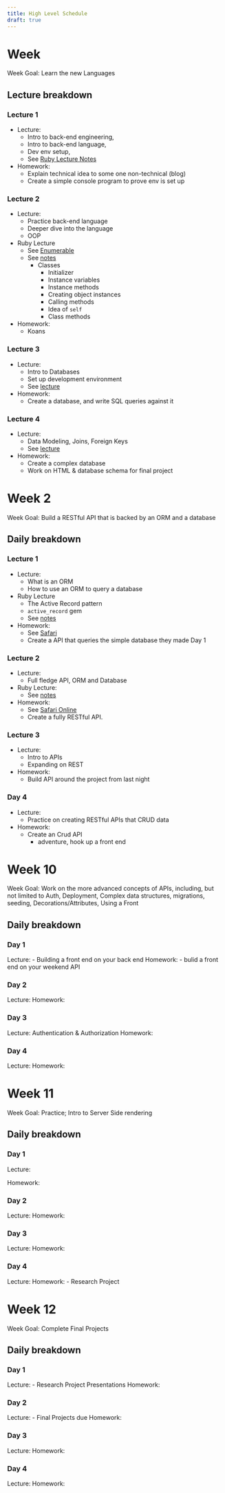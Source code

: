 ```yaml
---
title: High Level Schedule
draft: true
---
```


# Week

Week Goal: Learn the new Languages

## Lecture breakdown

### Lecture 1
- Lecture:
  - Intro to back-end engineering,
  - Intro to back-end language,
  - Dev env setup,
  - See [Ruby Lecture Notes](./full-stack-i/lecture/ruby/intro-to-ruby)
- Homework:
  - Explain technical idea to some one non-technical (blog)
  - Create a simple console program to prove env is set up

### Lecture 2
- Lecture:
  - Practice back-end language
  - Deeper dive into the language
  - OOP
- Ruby Lecture
  - See [Enumerable](./full-stack-i/lecture/ruby/enumerable)
  - See [notes](./full-stack-i/lecture/ruby/classes)
    - Classes
      - Initializer
      - Instance variables
      - Instance methods
      - Creating object instances
      - Calling methods
      - Idea of `self`
      - Class methods
- Homework:
  - Koans

### Lecture 3
- Lecture:
  - Intro to Databases
  - Set up development environment
  - See [lecture](./full-stack-i/lecture/sql/intro-to-sql)
- Homework:
  - Create a database, and write SQL queries against it

### Lecture 4
- Lecture:
  - Data Modeling, Joins, Foreign Keys
  - See [lecture](./full-stack-i/lecture/sql/intro-to-joins)
- Homework:
  - Create a complex database
  - Work on HTML & database schema for final project



# Week 2

Week Goal: Build a RESTful API that is backed by an ORM and a database

## Daily breakdown

### Lecture 1
- Lecture:
  - What is an ORM
  - How to use an ORM to query a database
- Ruby Lecture
  - The Active Record pattern
  - `active_record` gem
  - See [notes](./full-stack-i/lecture/ruby/active_record)
- Homework:
  - See [Safari](./full-stack-ii/assignments/safari)
  - Create a API that queries the simple database they made Day 1

### Lecture 2
- Lecture:
  - Full fledge API, ORM and Database
- Ruby Lecture:
  - See [notes](./full-stack-i/lecture/ruby/internet-and-sinatra)
- Homework:
  - See [Safari Online](./full-stack-ii/assignments/safari-online)
  - Create a fully RESTful API.

### Lecture 3
- Lecture:
  - Intro to APIs
  - Expanding on REST
- Homework:
  - Build API around the project from last night

### Day 4
- Lecture:
  - Practice on creating RESTful APIs  that CRUD data
- Homework:
  - Create an Crud API
    - adventure, hook up a front end

# Week 10

Week Goal: Work on the more advanced concepts of APIs, including, but not limited to Auth, Deployment, Complex data structures, migrations, seeding, Decorations/Attributes, Using a Front


## Daily breakdown

### Day 1
Lecture:
    - Building a front end on your back end
Homework:
    - bulid a front end on your weekend API
### Day 2
Lecture:
Homework:
### Day 3
Lecture:  Authentication & Authorization
Homework:
### Day 4
Lecture:
Homework:


# Week 11

Week Goal: Practice; Intro to Server Side rendering

## Daily breakdown

### Day 1
Lecture:

Homework:
### Day 2
Lecture:
Homework:
### Day 3
Lecture:
Homework:
### Day 4
Lecture:
Homework:
     - Research Project


# Week 12

Week Goal: Complete Final Projects

## Daily breakdown

### Day 1
Lecture:
    - Research Project Presentations
Homework:
### Day 2
Lecture:
    - Final Projects due
Homework:
### Day 3
Lecture:
Homework:
### Day 4
Lecture:
Homework:


